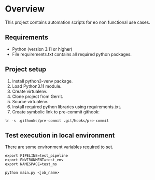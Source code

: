 # Overview
This project contains automation scripts for eo non functional use cases.


## Requirements
* Python (version 3.11 or higher)
* File requirements.txt contains all required python packages.


## Project setup
1. Install python3-venv package.
2. Load Python3.11 module.
3. Create virtualenv.
4. Clone project from Gerrit.
5. Source virtualenv.
6. Install required python libraries using requirements.txt.
7. Create symbolic link to pre-commit githook:
```
ln -s .githooks/pre-commit .git/hooks/pre-commit
```

## Test execution in local environment
There are some environment variables required to set.

```
export PIPELINE=test_pipeline
export ENVIRONMENT=test_env
export NAMESPACE=test_ns

python main.py <job_name>
```
